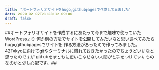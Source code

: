 ```yaml
---
title: "ポートフォリオサイトをhugo,githubpagesで作成してみました"
date: 2020-02-07T21:23:12+09:00
draft: false
---
```

##ポートフォリオサイトを作成するにあたって今まで趣味で使っていたWordPressより
何か別の方法でサイトを公開してみたいなと思い調べてみたらhugo,githubpagesでサイトを
作る方法があったので作ってみました。
42Tokyoに向けてgitやターミナルに慣れておきたかったのでちょうどいいなと思ったのですが
githubをまともに使いこなせない人間がと手をつけていいものなのかと少し心配です。##

